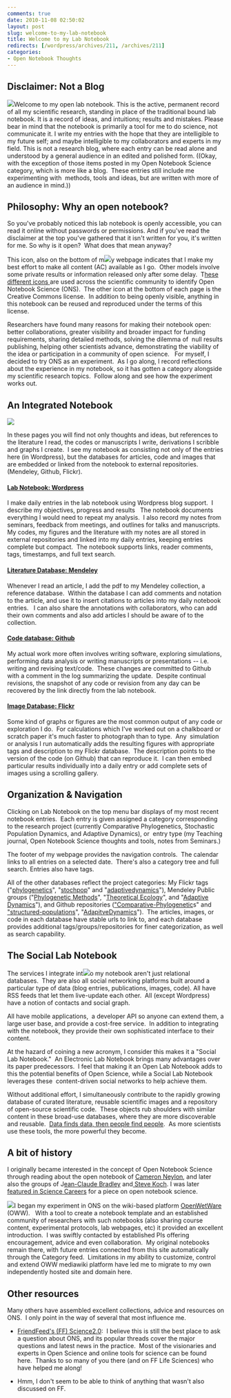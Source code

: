 ```yaml
---
comments: true
date: 2010-11-08 02:50:02
layout: post
slug: welcome-to-my-lab-notebook
title: Welcome to my Lab Notebook
redirects: [/wordpress/archives/211, /archives/211]
categories:
- Open Notebook Thoughts
---
```


## Disclaimer: Not a Blog


[![](http://farm4.static.flickr.com/3053/3013680713_cfcebbd403_b.jpg)](http://www.flickr.com/photos/twid/3013680713/in/faves-cboettig/)Welcome to my open lab notebook.  This is the active, permanent record of all my scientific research, standing in place of the traditional bound lab notebook.  It is a record of ideas, and intuitions; results and mistakes.  Please bear in mind that the notebook is primarily a tool for me to do science, not communicate it.  I write my entries with the hope that they are intelligible to my future self; and maybe intelligible to my collaborators and experts in my field.  This is not a research blog, where each entry can be read alone and understood by a general audience in an edited and polished form. ((Okay, with the exception of those items posted in my Open Notebook Science category, which is more like a blog.  These entries still include me experimenting with  methods, tools and ideas, but are written with more of an audience in mind.))


## Philosophy: Why an open notebook?


So you've probably noticed this lab notebook is openly accessible,  you can read it online without passwords or permissions.  And if you've  read the disclaimer at the top you've gathered that it isn't written for  you, it's written for me.  So why is it open?  What does that mean anyway?

This icon, also on the bottom of m[![](http://onsclaims.wikispaces.com/file/view/ons-aci2.png/61358668/ons-aci2.png)](http://onsclaims.wikispaces.com)y webpage indicates that I make my best effort to make all content (AC) available as I go.  Other models involve some private results or information released only after some delay.  T[hese different icons ](http://onsclaims.wikispaces.com)are used across the scientific community to identify Open Notebook Science (ONS).  The other icon at the bottom of each page is the Creative Commons license.  In addition to being openly visible, anything in this notebook can be reused and reproduced under the terms of this license.

Researchers have found many reasons for making their notebook open: better collaborations, greater visibility and broader impact for funding requirements, sharing detailed methods, solving the dilemma of  null results publishing, helping other scientists advance, demonstrating the viability of the idea or participation in a community of open science.   For myself, I decided to try ONS as an experiment.  As I go along, I record reflections about the experience in my notebook, so it has gotten a category alongside my scientific research topics.  Follow along and see how the experiment works out.


## An Integrated Notebook


[![](http://www.carlboettiger.info/wp-content/uploads/2010/11/mynotebook-300x123.png)](http://www.carlboettiger.info/wp-content/uploads/2010/11/mynotebook.png)

In these pages you will find not only thoughts and ideas, but references to the literature I read, the codes or manuscripts I write, derivations I scribble and graphs I create.   I see my notebook as consisting not only of the entries here (in Wordpress), but the databases for articles, code and images that are embedded or linked from the notebook to external repositories. (Mendeley, Github, Flickr).


#### [Lab Notebook: Wordpress](http://www.carlboettiger.info/research/lab-notebook)


I make daily entries in the lab notebook using Wordpress blog support.  I describe my objectives, progress and results   The notebook documents everything I would need to repeat my  analysis.  I also record my notes from seminars, feedback from meetings, and outlines for talks and manuscripts.  My codes, my figures and the literature with my notes are all stored in  external repositories and linked into my daily entries, keeping entries  complete but compact.  The notebook supports links, reader comments, tags, timestamps, and full text search.


#### [Literature Database: Mendeley](http://www.mendeley.com/profiles/carl-boettiger/)


Whenever I read an article, I add the pdf to my Mendeley collection, a reference database.  Within the database I can add comments and notation to the article, and use it to insert citations to articles into my daily notebook entries.    I can also share the annotations with collaborators, who can add their own comments and also add articles I should be aware of to the collection.


#### [Code database: Github](https://github.com/cboettig)


My actual work more often involves writing software, exploring simulations, performing data analysis or writing manuscripts or presentations -- i.e. writing and revising text/code.  These changes are committed to Github with a comment in the log summarizing the update.  Despite continual revisions, the snapshot of any code or revision from any day can be recovered by the link directly from the lab notebook.


#### [Image Database: Flickr](http://www.flickr.com/photos/cboettig/collections/)


Some kind of graphs or figures are the most common output of any code or exploration I do.  For calculations which I've worked out on a chalkboard or scratch paper it's much faster to photograph than to type.  Any  simulation or analysis I run automatically adds the resulting figures with appropriate tags and description to my Flickr database.  The description points to the version of the code (on Github) that can reproduce it.  I can then embed particular results individually into a daily entry or add complete sets of images using a scrolling gallery.


## Organization & Navigation


Clicking on Lab Notebook on the top menu bar displays of my most recent notebook entries.  Each entry is given assigned a category corresponding to the research project (currently Comparative Phylogenetics, Stochastic Population Dynamics, and Adaptive Dynamics), or  entry type (my Teaching journal, Open Notebook Science thoughts and tools, notes from Seminars.)

The footer of my webpage provides the navigation controls.  The calendar links to all entries on a selected date.  There's also a category tree and full search. Entries also have tags.

All of the other databases reflect the project categories: My Flickr tags ("[phylogenetics](http://www.flickr.com/photos/cboettig/tags/phylogenetics/)", "[stochpop](http://www.flickr.com/photos/cboettig/tags/stochpop/)" and "[adaptivedynamics](http://www.flickr.com/photos/cboettig/tags/adaptivedynamics/)"), Mendeley Public groups ("[Phylogenetic Methods](http://www.mendeley.com/groups/529971/phylogenetic-methods/)", "[Theoretical Ecology](http://www.mendeley.com/groups/634301/theoretical-ecology/)", and "[Adaptive Dynamics](http://www.mendeley.com/groups/529981/adaptive-dynamics/)"), and Github repositories (["Comparative-Phylogenetic](https://github.com/cboettig/Comparative-Phylogenetics)s" and ["structured-populations](https://github.com/cboettig/structured-populations)", "[AdapitveDynamics](https://github.com/cboettig/AdaptiveDynamics)").  The articles, images, or code in each database have stable urls to link to, and each database provides additional tags/groups/repositories for finer categorization, as well as search capability.


## The Social Lab Notebook


The services I integrate int[![](http://www.carlboettiger.info/wp-content/uploads/2010/11/social.png)](http://www.carlboettiger.info/wp-content/uploads/2010/11/social.png)o my notebook aren't just relational databases.  They are also all social networking platforms built around a particular type of data (blog entries, publications, images, code). All have RSS feeds that let them live-update each other.  All (except Wordpress) have a notion of contacts and social graph.

All have mobile applications,  a developer API so anyone can extend  them, a large user base, and provide a cost-free service.  In addition  to integrating with the notebook, they provide their own sophisticated  interface to their content.

At the hazard of coining a new acronym, I consider this makes it a "Social Lab Notebook."  An Electronic Lab Notebook brings many advantages over its paper predecessors.  I feel that making it an Open Lab Notebook adds to this the potential benefits of Open Science, while a Social Lab Notebook leverages these  content-driven social networks to help achieve them.

Without additional effort, I simultaneously contribute to the rapidly growing database of curated literature, reusable scientific images and a repository of open-source scientific code.  These objects rub shoulders with similar content in these broad-use databases, where they are more discoverable and reusable.  [Data finds data, then people find people](http://blog.jonudell.net/2007/07/02/data-finds-data-then-people-find-people/).  As more scientists use these tools, the more powerful they become.


## A bit of history


I originally became interested in the concept of Open Notebook Science through reading about the open notebook of [Cameron Neylon](http://cameronneylon.net/), and later also the groups of J[ean-Claude Bradley](http://usefulchem.blogspot.com/) and[ Steve Koch](http://openwetware.org/wiki/User:Skoch3).  I was later [featured in Science Careers](http://sciencecareers.sciencemag.org/career_magazine/previous_issues/articles/2010_04_09/caredit.a1000036) for a piece on open notebook science.  

[![](http://www.carlboettiger.info/wp-content/uploads/2010/11/OWWEmblem.png)](http://openwetware.org/wiki/Main_Page)I began my experiment in ONS on the wiki-based platform [O](http://openwetware.org/wiki/User:Carl_Boettiger)[penWetWare ](http://openwetware.org/wiki/User:Carl_Boettiger)(OWW).   With a tool to create a notebook template and an established community of researchers with such notebooks (also sharing course content, experimental protocols, lab webpages, etc) it provided an excellent introduction.  I was swiftly contacted by established PIs offering encouragement, advice and even collaboration.  My original notebooks remain there, with future entries connected from this site automatically through the Category feed.  Limitations in my ability to customize, control and extend OWW mediawiki platform have led me to migrate to my own independently hosted site and domain here.


## Other resources


Many others have assembled excellent collections, advice and resources on ONS.  I only point in the way of several that most influence me.



	
  * [FriendFeed's (FF) Science2.0](http://friendfeed.com/science-2-0):  I believe this is still the best place to ask a question about ONS, and its popular threads cover the major questions and latest news in the practice.  Most of the visionaries and experts in Open Science and online tools for science can be found here.  Thanks to so many of you there (and on FF Life Sciences) who have helped me along!

	
  * Hmm, I don't seem to be able to think of anything that wasn't also discussed on FF.


